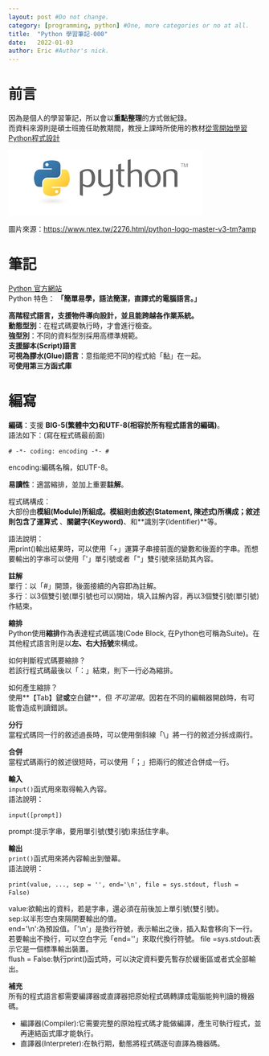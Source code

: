 ```yaml
---
layout: post #Do not change.
category: [programming, python] #One, more categories or no at all.
title:  "Python 學習筆記-000"
date:   2022-01-03
author: Eric #Author's nick.
---
```


# 前言 #
因為是個人的學習筆記，所以會以**重點整理**的方式做紀錄。  
而資料來源則是碩士班擔任助教期間，教授上課時所使用的教材[從零開始學習Python程式設計](https://www.books.com.tw/products/0010738945 "Title")

<a href="/assets/img/posts/pythonlogo.jpg" data-lity class="sx-center">
  <img src="/assets/img/posts/pythonlogo_thumb.jpg"/>
</a>

圖片來源：https://www.ntex.tw/2276.html/python-logo-master-v3-tm?amp

# 筆記 #
[Python 官方網站](https://www.python.org/ "Title")  
Python 特色：
**「簡單易學，語法簡潔，直譯式的電腦語言。」**

**高階程式語言，支援物件導向設計，並且能跨越各作業系統。**  
**動態型別**：在程式碼要執行時，才會進行檢查。  
**強型別**：不同的資料型別採用高標準規範。  
**支援腳本(Script)語言**  
**可視為膠水(Glue)語言**：意指能把不同的程式給「黏」在一起。  
**可使用第三方函式庫**  

# 編寫 #
**編碼**：支援 **BIG-5(繁體中文)**和**UTF-8(相容於所有程式語言的編碼)**。  
語法如下：(寫在程式碼最前面)  
```	
# -*- coding: encoding -*- #
```
encoding:編碼名稱，如UTF-8。  

**易讀性**：適當縮排，並加上重要**註解**。  

程式碼構成：  
大部份由**模組(Module)**所組成。模組則由**敘述(Statement, 陳述式)**所構成；敘述則包含了**運算式** 、**關鍵字(Keyword)**、和**識別字(Identifier)**等。  

語法說明：  
用print()輸出結果時，可以使用「+」運算子串接前面的變數和後面的字串。而想要輸出的字串可以使用「'」單引號或者「"」雙引號來括助其內容。  

**註解**  
單行：以「#」開頭，後面接續的內容即為註解。  
多行：以3個雙引號(單引號也可以)開始，填入註解內容，再以3個雙引號(單引號)作結束。  

**縮排**  
Python使用**縮排**作為表達程式碼區塊(Code Block, 在Python也可稱為Suite)。在其他程式語言則是以**左、右大括號**來構成。  

如何判斷程式碼要縮排？  
若該行程式碼最後以「：」結束，則下一行必為縮排。  

如何產生縮排？  
使用**【Tab】鍵**或**空白鍵**，但 _不可混用_。因若在不同的編輯器開啟時，有可能會造成判讀錯誤。  

**分行**  
當程式碼同一行的敘述過長時，可以使用倒斜線「\」將一行的敘述分拆成兩行。  

**合併**  
當程式碼兩行的敘述很短時，可以使用「；」把兩行的敘述合併成一行。  

**輸入**  
`input()`函式用來取得輸入內容。  
語法說明：  
```
input([prompt])
```
prompt:提示字串，要用單引號(雙引號)來括住字串。  

**輸出**  
`print()`函式用來將內容輸出到螢幕。  
語法說明：  
```
print(value, ..., sep = '', end='\n', file = sys.stdout, flush = False)
```
value:欲輸出的資料，若是字串，還必須在前後加上單引號(雙引號)。  
sep:以半形空白來隔開要輸出的值。  
end='\n':為預設值。「'\n'」是換行符號，表示輸出之後，插入點會移向下一行。若要輸出不換行，可以空白字元「end=''」來取代換行符號。
file =sys.stdout:表示它是一個標準輸出裝置。  
flush = False:執行print()函式時，可以決定資料要先暫存於緩衝區或者式全部輸出。  

**補充**  
所有的程式語言都需要編譯器或直譯器把原始程式碼轉譯成電腦能夠判讀的機器碼。  

- 編譯器(Compiler):它需要完整的原始程式碼才能做編譯，產生可執行程式，並再連結函式庫才能執行。
- 直譯器(Interpreter):在執行期，動態將程式碼逐句直譯為機器碼。

